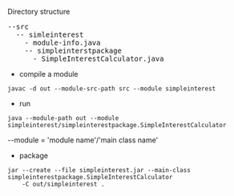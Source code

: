 Directory structure
<pre>
--src
  -- simleinterest
    - module-info.java
    -- simpleinterstpackage
      - SimpleInterestCalculator.java
</pre>

- compile a module
```
javac -d out --module-src-path src --module simpleinterest
```

- run
```
java --module-path out --module simpleinterest/simpleinterestpackage.SimpleInterestCalculator
```
--module = 'module name'/'main class name'

- package
```
jar --create --file simpleinterest.jar --main-class simpleinterestpackage.SimpleInterestCalculator
    -C out/simpleinterest .
```
